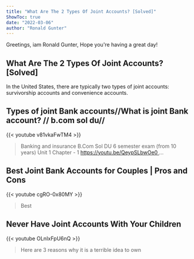 ```yaml
---
title: "What Are The 2 Types Of Joint Accounts? [Solved]"
ShowToc: true 
date: "2022-03-06"
author: "Ronald Gunter" 
---
```


Greetings, iam Ronald Gunter, Hope you're having a great day!
## What Are The 2 Types Of Joint Accounts? [Solved]
In the United States, there are typically two types of joint accounts: survivorship accounts and convenience accounts.

## Types of joint Bank accounts//What is joint Bank account? // b.com sol du//
{{< youtube v81vkaFwTM4 >}}
>Banking and insurance B.Com Sol DU 6 semester exam (from 10 years) Unit 1 Chapter - 1 https://youtu.be/QeypSLbwOe0 ...

## Best Joint Bank Accounts for Couples | Pros and Cons
{{< youtube cgRO-0x80MY >}}
>Best 

## Never Have Joint Accounts With Your Children
{{< youtube OLnIxFpU6nQ >}}
>Here are 3 reasons why it is a terrible idea to own 

